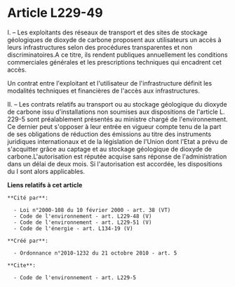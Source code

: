 # Article L229-49

I. – Les exploitants des réseaux de transport et des sites de stockage géologiques de dioxyde de carbone proposent aux
utilisateurs un accès à leurs infrastructures selon des procédures transparentes et non discriminatoires.A ce titre, ils
rendent publiques annuellement les conditions commerciales générales et les prescriptions techniques qui encadrent cet accès.

Un contrat entre l'exploitant et l'utilisateur de l'infrastructure définit les modalités techniques et financières de l'accès
aux infrastructures.

II. – Les contrats relatifs au transport ou au stockage géologique du dioxyde de carbone issu d'installations non soumises
aux dispositions de l'article L. 229-5 sont préalablement présentés au ministre chargé de l'environnement. Ce dernier peut
s'opposer à leur entrée en vigueur compte tenu de la part de ses obligations de réduction des émissions au titre des
instruments juridiques internationaux et de la législation de l'Union dont l'Etat a prévu de s'acquitter grâce au captage et
au stockage géologique de dioxyde de carbone.L'autorisation est réputée acquise sans réponse de l'administration dans un
délai de deux mois. Si l'autorisation est accordée, les dispositions du I sont alors applicables.

**Liens relatifs à cet article**

	**Cité par**:

	  - Loi n°2000-108 du 10 février 2000 - art. 38 (VT)
	  - Code de l'environnement - art. L229-48 (V)
	  - Code de l'environnement - art. L229-51 (V)
	  - Code de l'énergie - art. L134-19 (V)

	**Créé par**:

	  - Ordonnance n°2010-1232 du 21 octobre 2010 - art. 5

	**Cite**:

	  - Code de l'environnement - art. L229-5
